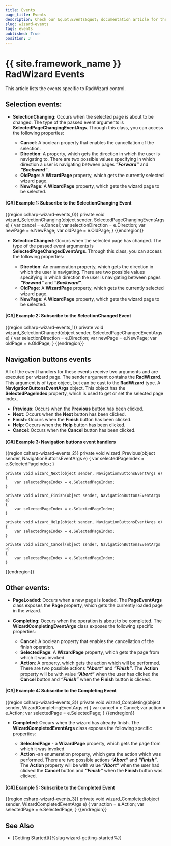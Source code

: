 ```yaml
---
title: Events
page_title: Events
description: Check our &quot;Events&quot; documentation article for the RadWizard {{ site.framework_name }} control.
slug: wizard-events
tags: events
published: True
position: 3
---
```


# {{ site.framework_name }} RadWizard Events

This article lists the events specific to RadWizard control. 

## Selection events:

* __SelectionChanging__: Occurs when the selected page is about to be changed. The type of the passed event arguments is __SelectedPageChangingEventArgs__. Through this class, you can access the following properties:

	* __Cancel__: A boolean property that enables the cancellation of the selection.
	* __Direction__: A property, which gets the direction in which the user is navigating to. There are two possible values specifying in which direction a user is navigating between pages ___“Forward”___ and ___“Backward”___.
	* __OldPage__: A __WizardPage__ property, which gets the currently selected wizard page.
	* __NewPage__: A __WizardPage__ property, which gets the wizard page to be selected.

#### __[C#] Example 1: Subscribe to the SelectionChanging Event__  
{{region csharp-wizard-events_0}}
	private void wizard_SelectionChanging(object sender, SelectedPageChangingEventArgs e)
	{
		var cancel = e.Cancel;
		var selectionDirection = e.Direction;
		var newPage = e.NewPage;
		var oldPage = e.OldPage;
	}
{{endregion}}
	
* __SelectionChanged__: Occurs when the selected page has changed. The type of the passed event arguments is __SelectedPageChangedEventArgs__. Through this class, you can access the following properties:

	* __Direction__: An enumeration property, which gets the direction in which the user is navigating. There are two possible values specifying in which direction the user is navigating between pages ___“Forward”___ and ___“Backward”___.
	* __OldPage__: A __WizardPage__ property, which gets the currently selected wizard page.
	* __NewPage__: A __WizardPage__ property, which gets the wizard page to be selected.

#### __[C#] Example 2: Subscribe to the SelectionChanged Event__  
{{region csharp-wizard-events_1}}
	private void wizard_SelectionChanged(object sender, SelectedPageChangedEventArgs e)
	{
		var selectionDirection = e.Direction;
		var newPage = e.NewPage;
		var oldPage = e.OldPage;
	}
{{endregion}}
	
## Navigation buttons events 

All of the event handlers for these events receive two arguments and are executed per wizard page. The sender argument contains the __RadWizard__. This argument is of type object, but can be cast to the __RadWizard__ type. A __NavigationButtonsEventArgs__ object. This object has the __SelectedPageIndex__ property, which is used to get or set the selected page index.
	
* __Previous__: Occurs when the __Previous__ button has been clicked.
* __Next__: Occurs when the __Next__ button has been clicked.
* __Finish__: Occurs when the __Finish__ button has been clicked.
* __Help__: Occurs when the __Help__ button has been clicked.
* __Cancel__: Occurs when the __Cancel__ button has been clicked.

#### __[C#] Example 3: Navigation buttons event handlers__  
{{region csharp-wizard-events_2}}
	private void wizard_Previous(object sender, NavigationButtonsEventArgs e)
	{
		var selectedPageIndex = e.SelectedPageIndex;
	}

	private void wizard_Next(object sender, NavigationButtonsEventArgs e)
	{
		var selectedPageIndex = e.SelectedPageIndex;
	}

	private void wizard_Finish(object sender, NavigationButtonsEventArgs e)
	{
		var selectedPageIndex = e.SelectedPageIndex;
	}

	private void wizard_Help(object sender, NavigationButtonsEventArgs e)
	{
		var selectedPageIndex = e.SelectedPageIndex;
	}

	private void wizard_Cancel(object sender, NavigationButtonsEventArgs e)
	{
		var selectedPageIndex = e.SelectedPageIndex;
	}	
{{endregion}}
	
## Other events:

* __PageLoaded__: Occurs when a new page is loaded. The __PageEventArgs__ class exposes the __Page__ property, which gets the currently loaded page in the wizard.

* __Completing__: Occurs when the operation is about to be completed. The __WizardCompletingEventArgs__ class exposes the following specific properties:

	* __Cancel__: A boolean property that enables the cancellation of the finish operation.
	* __SelectedPage__: A __WizardPage__ property, which gets the page from which it was invoked.
	* __Action__: A property, which gets the action which will be performed. There are two possible actions ___“Abort”___ and ___“Finish”___. The __Action__ property will be with value ___“Abort”___ when the user has clicked the __Cancel__ button and ___“Finish”___ when the __Finish__ button is clicked.
	
#### __[C#] Example 4: Subscribe to the Completing Event__  
{{region csharp-wizard-events_3}}
	private void wizard_Completing(object sender, WizardCompletingEventArgs e)
	{
		var cancel = e.Cancel;
		var action = e.Action;
		var selectedPage = e.SelectedPage;
	}
{{endregion}}	
	
* __Completed__: Occurs when the wizard has already finish. The	 __WizardCompletedEventArgs__ class exposes the following specific properties:

	* __SelectedPage__ - a __WizardPage__ property, which gets the page from which it was invoked.
	* __Action__ -an enumeration property, which gets the action which was performed. There are two possible actions ___“Abort”___ and ___“Finish”___. The __Action__ property will be with value ___“Abort”___ when the user had clicked the __Cancel__ button and ___“Finish”___ when the __Finish__ button was clicked.
	
#### __[C#] Example 5: Subscribe to the Completed Event__  
{{region csharp-wizard-events_3}}
	private void wizard_Completed(object sender, WizardCompletedEventArgs e)
	{
		var action = e.Action;
		var selectedPage = e.SelectedPage;
	}
{{endregion}}	
	
## See Also  
 * [Getting Started]({%slug wizard-getting-started%})
	
